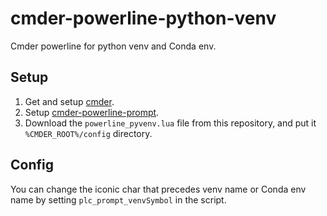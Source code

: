 # cmder-powerline-python-venv

Cmder powerline for python venv and Conda env.


## Setup

1. Get and setup [cmder](http://cmder.net/).
2. Setup [cmder-powerline-prompt](https://github.com/AmrEldib/cmder-powerline-prompt).
3. Download the `powerline_pyvenv.lua` file from this repository, and put it `%CMDER_ROOT%/config` directory.

## Config

You can change the iconic char that precedes venv name or Conda env name by setting `plc_prompt_venvSymbol` in the script.
